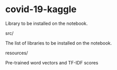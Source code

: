 # covid-19-kaggle

Library to be installed on the notebook.


src/

The list of libraries to be installed on the notebook.


resources/

Pre-trained word vectors and TF-IDF scores

